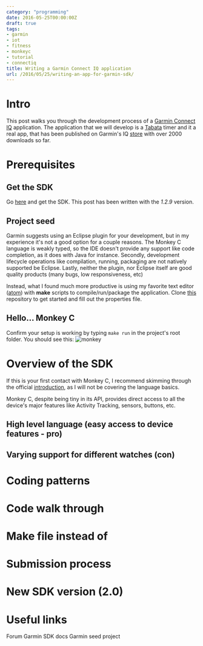 ```yaml
---
category: "programming"
date: 2016-05-25T00:00:00Z
draft: true
tags:
- garmin
- iot
- fitness
- monkeyc
- tutorial
- connectiq
title: Writing a Garmin Connect IQ application
url: /2016/05/25/writing-an-app-for-garmin-sdk/
---
```


# Intro
This post walks you through the development process of a [Garmin Connect IQ](http://developer.garmin.com/connect-iq/) application. The application that we will develop is a [Tabata](https://www.verywell.com/tabata-training-definition-1230982) timer and it a real app, that has been published on Garmin's IQ [store](https://apps.garmin.com/en-US/apps/62708c6e-b063-4cb1-994f-283b32d5ddf8) with over 2000 downloads so far.

# Prerequisites

## Get the SDK
Go [here](https://developer.garmin.com/connect-iq/overview/) and get the SDK. This post has been written with the *1.2.9* version.

## Project seed
Garmin suggests using an Eclipse plugin for your development, but in my experience it's not a good option for a couple reasons. The Monkey C language is weakly typed, so the IDE doesn't provide any support like code completion, as it does with Java for instance. Secondly, development lifecycle operations like compilation, running, packaging are not natively supported be Eclipse. Lastly, neither the plugin, nor Eclipse itself are good quality products (many bugs, low responsiveness, etc)

Instead, what I found much more productive is using my favorite text editor ([atom](https://atom.io/)) with **make** scripts to compile/run/package the application.
Clone [this](https://github.com/danielsiwiec/garmin-connect-seed) repository to get started and fill out the properties file.

## Hello... Monkey C
Confirm your setup is working by typing ```make run``` in the project's root folder. You should see this:
![monkey](/img/blog/monkey-c-tutorial/monkey.png)

# Overview of the SDK
If this is your first contact with Monkey C, I recommend skimming through the official [introduction](https://developer.garmin.com/connect-iq/programmers-guide/monkey-c/), as I will not be covering the language basics.

Monkey C, despite being tiny in its API, provides direct access to all the device's major features like Activity Tracking, sensors, buttons, etc.
## High level language (easy access to device features - pro)

## Varying support for different watches (con)

# Coding patterns

# Code walk through

# Make file instead of

# Submission process

# New SDK version (2.0)

# Useful links
Forum
Garmin SDK docs
Garmin seed project
